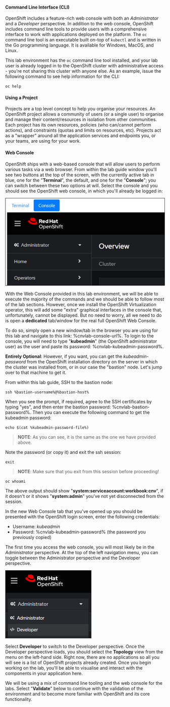 #### Command Line Interface (CLI)

OpenShift includes a feature-rich web console with both an *Administrator* and a *Developer* perspective. In addition to the web console, OpenShift includes command line tools to provide users with a comprehensive interface to work with applications deployed on the platform.  The `oc` command line tool is an executable built on-top of `kubectl` and is written in the Go programming language. It is available for Windows, MacOS, and Linux.

This lab environment has the `oc` command line tool installed, and your lab user is already logged in to the OpenShift cluster with administrative access - you're not sharing this cluster with anyone else. As an example, issue the following command to see help information for the CLI:

```execute-1
oc help
```

#### Using a Project

Projects are a top level concept to help you organise your resources. An OpenShift project allows a community of users (or a single user) to organise and manage their content/resources in isolation from other communities. Each project has its own resources, policies (who can/cannot perform actions), and constraints (quotas and limits on resources, etc). Projects act as a "wrapper" around all the application services and endpoints you, or your teams, are using for your work.

#### Web Console

OpenShift ships with a web-based console that will allow users to perform various tasks via a web browser. From within the lab guide window you'll see two buttons at the top of the screen, with the currently active tab in blue, one for the "**Terminal**", the default, and one for the "**Console**"; you can switch between these two options at will. Select the console and you should see the OpenShift web console, in which you'll already be logged in:

<img  border="1" src="img/console-button-new.png"/>

With the Web Console provided in this lab environment, we will be able to execute the majority of the commands and we should be able to follow most of the lab sections. However, once we install the OpenShift Virtualization operator, this will add some "extra" graphical interfaces in the console that, unfortunately, cannot be displayed. But no need to worry, all we need to do is open a **dedicated** tab/window for the real full OpenShift Web Console.

To do so, simply open a new window/tab in the browser you are using for this lab and navigate to this link: %cnvlab-console-url%. To login to the console, you will need to type "**kubeadmin**" (the OpenShift administrator user) as the user and paste its password: %cnvlab-kubeadmin-password%. 

**Entirely Optional**: However, if you want, you can get the *kubeadmin-password* from the OpenShift installation directory on the server in which the cluster was installed from, or in our case the "bastion" node. Let's jump over to that machine to get it.

From within this lab guide, SSH to the bastion node:

```execute-1
ssh %bastion-username%@%bastion-host%
```

When you see the prompt, if required, agree to the SSH certificates by typing "yes", and then enter the bastion password: %cnvlab-bastion-password%. Then you can execute the following command to get the kubeadmin password:

```execute-1
echo $(cat %kubeadmin-password-file%)
```
> **NOTE**: As you can see, it is the same as the one we have provided above. 

Note the password (or copy it) and exit the ssh session:

```execute-1
exit
```

> **NOTE**: Make sure that you exit from this session before proceeding!

```execute-1
oc whoami
```
The above output should show "**system:serviceaccount:workbook:cnv**", if it doesn't or it shows "**system:admin**" you've not yet disconnected from the session.

In the new Web Console tab that you've opened up you should be presented with the OpenShift login screen, enter the following credentials:

- Username: *kubeadmin*
- Password: %cnvlab-kubeadmin-password% (the password you previously copied)

The first time you access the web console, you will most likely be in the *Administrator* perspective. At the top of the left navigation menu, you can toggle between the Administrator perspective and the Developer perspective.

<img  border="1" src="img/explore-dev-view-new.png"/>

Select **Developer** to switch to the Developer perspective. Once the Developer perspective loads, you should select the **Topology** view from the menu on the left-hand side. Right now, there are no applications so all you will see is a list of OpenShift projects already created. Once you begin working on the lab, you'll be able to visualise and interact with the components in your application here.

We will be using a mix of command line tooling and the web console for the labs. Select "**Validate**" below to continue with the validation of the environment and to become more familiar with OpenShift and its core functionality.
